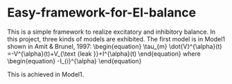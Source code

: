 # Easy-framework-for-EI-balance
This is a simple framework to realize excitatory and inhibitory balance. In this project, three kinds of models are exhibited.
The first model is in Model1 shown in Amit & Brunel, 1997:
\begin{equation} 
\tau_{m} \dot{V}^{\alpha}(t) =-V^{\alpha}(t)+V_{\text {leak }}+I^{\alpha}(t) 
\end{equation}
where 
\begin{equation} 
-I_{i}^{\alpha}
\end{equation}

This is achieved in Model1.
